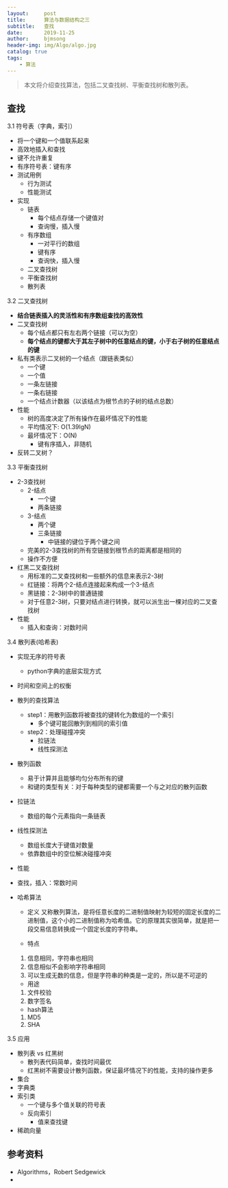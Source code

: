 ```yaml
---
layout:     post
title:      算法与数据结构之三
subtitle:   查找
date:       2019-11-25
author:     bjmsong
header-img: img/Algo/algo.jpg
catalog: true
tags:
    - 算法
---
```

>本文将介绍查找算法，包括二叉查找树、平衡查找树和散列表。


## 查找
3.1 符号表（字典，索引）
- 将一个键和一个值联系起来
- 高效地插入和查找
- 键不允许重复
- 有序符号表：键有序
- 测试用例
    - 行为测试
    - 性能测试
- 实现
    - 链表
        - 每个结点存储一个键值对
        - 查询慢，插入慢
    - 有序数组
        - 一对平行的数组
        - 键有序
        - 查询快，插入慢
    - 二叉查找树
    - 平衡查找树
    - 散列表

3.2 二叉查找树
- **结合链表插入的灵活性和有序数组查找的高效性**
- 二叉查找树
    - 每个结点都只有左右两个链接（可以为空）
    - **每个结点的键都大于其左子树中的任意结点的键，小于右子树的任意结点的键**
- 私有类表示二叉树的一个结点（跟链表类似）
    - 一个键
    - 一个值
    - 一条左链接
    - 一条右链接
    - 一个结点计数器（以该结点为根节点的子树的结点总数）
- 性能
    - 树的高度决定了所有操作在最坏情况下的性能
    - 平均情况下: O(1.39lgN)
    - 最坏情况下：O(N) 
        - 键有序插入，非随机
- 反转二叉树？

3.3 平衡查找树
- 2-3查找树
    - 2-结点
        - 一个键
        - 两条链接
    - 3-结点
        - 两个键
        - 三条链接
            - 中链接的键位于两个键之间
    - 完美的2-3查找树的所有空链接到根节点的距离都是相同的
    - 操作不方便
- 红黑二叉查找树
    - 用标准的二叉查找树和一些额外的信息来表示2-3树
    - 红链接：将两个2-结点连接起来构成一个3-结点
    - 黑链接：2-3树中的普通链接
    - 对于任意2-3树，只要对结点进行转换，就可以派生出一棵对应的二叉查找树
- 性能
    - 插入和查询：对数时间

3.4 散列表(哈希表)
- 实现无序的符号表
  
    - python字典的底层实现方式
- 时间和空间上的权衡
- 散列的查找算法
    - step1：用散列函数将被查找的键转化为数组的一个索引
        - 多个键可能回散列到相同的索引值
    - step2：处理碰撞冲突
        - 拉链法
        - 线性探测法
- 散列函数
    - 易于计算并且能够均匀分布所有的键
    - 和键的类型有关：对于每种类型的键都需要一个与之对应的散列函数
- 拉链法
  
    - 数组的每个元素指向一条链表
- 线性探测法
    - 数组长度大于键值对数量
    - 依靠数组中的空位解决碰撞冲突
- 性能
  
- 查找，插入：常数时间
  
- 哈希算法
    - 定义
    又称散列算法，是将任意长度的二进制值映射为较短的固定长度的二进制值，这个小的二进制值称为哈希值。它的原理其实很简单，就是把一段交易信息转换成一个固定长度的字符串。

    - 特点
    1. 信息相同，字符串也相同
    2. 信息相似不会影响字符串相同
    3. 可以生成无数的信息，但是字符串的种类是一定的，所以是不可逆的

    - 用途
    1. 文件校验
    2. 数字签名

    - hash算法
    1. MD5
    2. SHA
    

3.5 应用
- 散列表 vs 红黑树
    - 散列表代码简单，查找时间最优
    - 红黑树不需要设计散列函数，保证最坏情况下的性能，支持的操作更多
- 集合
- 字典类
- 索引类
    - 一个键与多个值关联的符号表
    - 反向索引
        - 值来查找键
- 稀疏向量


## 参考资料
- Algorithms，Robert Sedgewick
- 
